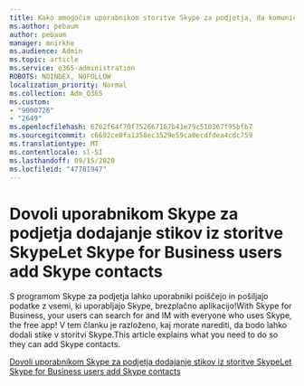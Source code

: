 ```yaml
---
title: Kako omogočim uporabnikom storitve Skype za podjetja, da komunicirajo z uporabniki Skype
ms.author: pebaum
author: pebaum
manager: mnirkhe
ms.audience: Admin
ms.topic: article
ms.service: o365-administration
ROBOTS: NOINDEX, NOFOLLOW
localization_priority: Normal
ms.collection: Adm_O365
ms.custom:
- "9000726"
- "2649"
ms.openlocfilehash: 6702f64f70f752667167b41e79c510367f95bfb7
ms.sourcegitcommit: c6692ce0fa1358ec3529e59ca0ecdfdea4cdc759
ms.translationtype: MT
ms.contentlocale: sl-SI
ms.lasthandoff: 09/15/2020
ms.locfileid: "47781947"
---
```

# <a name="let-skype-for-business-users-add-skype-contacts"></a><span data-ttu-id="a1ef9-102">Dovoli uporabnikom Skype za podjetja dodajanje stikov iz storitve Skype</span><span class="sxs-lookup"><span data-stu-id="a1ef9-102">Let Skype for Business users add Skype contacts</span></span>

<span data-ttu-id="a1ef9-103">S programom Skype za podjetja lahko uporabniki poiščejo in pošiljajo podatke z vsemi, ki uporabljajo Skype, brezplačno aplikacijo!</span><span class="sxs-lookup"><span data-stu-id="a1ef9-103">With Skype for Business, your users can search for and IM with everyone who uses Skype, the free app!</span></span> <span data-ttu-id="a1ef9-104">V tem članku je razloženo, kaj morate narediti, da bodo lahko dodali stike v storitvi Skype.</span><span class="sxs-lookup"><span data-stu-id="a1ef9-104">This article explains what you need to do so they can add Skype contacts.</span></span>

[<span data-ttu-id="a1ef9-105">Dovoli uporabnikom Skype za podjetja dodajanje stikov iz storitve Skype</span><span class="sxs-lookup"><span data-stu-id="a1ef9-105">Let Skype for Business users add Skype contacts</span></span>](https://docs.microsoft.com/skypeforbusiness/set-up-skype-for-business-online/let-skype-for-business-users-add-skype-contacts)
